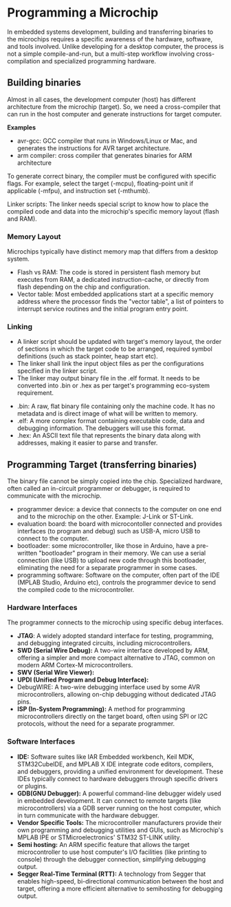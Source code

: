 # Programming a Microchip

In embedded systems development, building and transferring binaries to the
microchips requires a specific awareness of the hardware, software, and tools
involved. Unlike developing for a desktop computer, the process is not a
simple compile-and-run, but a multi-step workflow involving cross-compilation
and specialized programming hardware.

## Building binaries

Almost in all cases, the development computer (host) has different architecture
from the microchip (target). So, we need a cross-compiler that can run in the
host computer and generate instructions for target computer.

**Examples**
- avr-gcc: GCC compiler that runs in Windows/Linux or Mac, and generates the
instructions for AVR target architecture.
- arm compiler: cross compiler that generates binaries for ARM architecture

To generate correct binary, the compiler must be configured with specific flags.
For example, select the target (-mcpu), floating-point unit if applicable (-mfpu),
and instruction set (-mthumb).

Linker scripts: The linker needs special script to know how to place the compiled
code and data into the microchip's specific memory layout (flash and RAM).

### Memory Layout
Microchips typically have distinct memory map that differs from a desktop system.

* Flash vs RAM: The code is stored in persistent flash memory but executes from
RAM, a dedicated instruction-cache, or directly from flash depending on the chip
and configuration.
* Vector table: Most embedded applications start at a specific memory address
where the processor finds the "vector table", a list of pointers to interrupt
service routines and the initial program entry point.

### Linking
* A linker script should be updated with target's memory layout, the order of
sections in which the target code to be arranged, required symbol definitions
(such as stack pointer, heap start etc).
* The linker shall link the input object files as per the configurations
specified in the linker script.
* The linker may output binary file in the .elf format. It needs to be converted
into .bin or .hex as per target's programming eco-system requirement.

- .bin: A raw, flat binary file containing only the machine code. It has no
metadata and is direct image of what will be written to memory.
- .elf: A more complex format containing executable code, data and debugging
information. The debuggers will use this format.
- .hex: An ASCII text file that represents the binary data along with addresses,
making it easier to parse and transfer.

## Programming Target (transferring binaries)
The binary file cannot be simply copied into the chip. Specialized hardware,
often called an in-circuit programmer or debugger, is required to communicate
with the microchip.

* programmer device: a device that connects to the computer on one end and to
the microchip on the other. Example: J-Link or ST-Link.
* evaluation board: the board with microcontoller connected and provides
interfaces (to program and debug) such as USB-A, micro USB to connect to the
computer.
* bootloader: some microcontroller, like those in Arduino, have a pre-written
"bootloader" program in their memory. We can use a serial connection (like USB)
to upload new code through this bootloader, eliminating the need for a
separate programmer in some cases.
* programming software: Software on the computer, often part of the IDE
(MPLAB Studio, Arduino etc), controls the programmer device to send the
compiled code to the microcontroller.

### Hardware Interfaces
The programmer connects to the microchip using specific debug interfaces.
* **JTAG**: A widely adopted standard interface for testing, programming,
and debugging integrated circuits, including microcontrollers.
* **SWD (Serial Wire Debug):** A two-wire interface developed by ARM,
offering a simpler and more compact alternative to JTAG, common on modern
ARM Cortex-M microcontrollers.
* **SWV (Serial Wire Viewer):**
* **UPDI (Unified Program and Debug Interface):**
* DebugWIRE: A two-wire debugging interface used by some AVR microcontrollers,
allowing on-chip debugging without dedicated JTAG pins.
* **ISP (In-System Programming):** A method for programming microcontrollers
directly on the target board, often using SPI or I2C protocols, without the
need for a separate programmer.

### Software Interfaces
* **IDE:** Software suites like IAR Embedded workbench, Keil MDK, STM32CubeIDE,
and MPLAB X IDE integrate code editors, compilers, and debuggers, providing a
unified environment for development. These IDEs typically connect to hardware
debuggers through specific drivers or plugins.
* **GDB(GNU Debugger):** A powerful command-line debugger widely used in
embedded development. It can connect to remote targets (like microcontrollers)
via a GDB server running on the host computer, which in turn communicate with
the hardware debugger.
* **Vendor Specific Tools:** The microcontroller manufacturers provide their
own programming and debugging utilities and GUIs, such as Microchip's MPLAB
IPE or STMicroelectronics' STM32 ST-LINK utility.
* **Semi hosting:** An ARM specific feature that allows the target microcontroller
to use host computer's I/O facilities (like printing to console) through the
debugger connection, simplifying debugging output.
* **Segger Real-Time Terminal (RTT):** A technology from Segger that enables
high-speed, bi-directional communication between the host and target, offering
a more efficient alternative to semihosting for debugging output.
